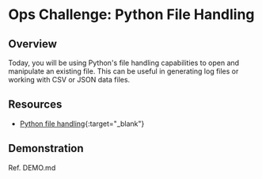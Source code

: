 # Ops Challenge: Python File Handling

## Overview

Today, you will be using Python's file handling capabilities to open and manipulate an existing file. This can be useful in generating log files or working with CSV or JSON data files.

## Resources

- [Python file handling](https://www.w3schools.com/python/python_file_handling.asp){:target="_blank"}

## Demonstration

Ref. DEMO.md
